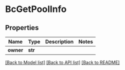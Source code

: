 # BcGetPoolInfo

## Properties
Name | Type | Description | Notes
------------ | ------------- | ------------- | -------------
**owner** | **str** |  | 

[[Back to Model list]](../README.md#documentation-for-models) [[Back to API list]](../README.md#documentation-for-api-endpoints) [[Back to README]](../README.md)


